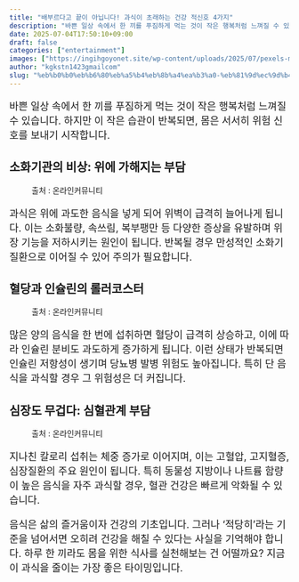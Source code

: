 ```yaml
---
title: "배부르다고 끝이 아닙니다! 과식이 초래하는 건강 적신호 4가지"
description: "바쁜 일상 속에서 한 끼를 푸짐하게 먹는 것이 작은 행복처럼 느껴질 수 있습니다. 하지만 이 작은 습관이 반복되면, 몸은 서서히 위험 신호를 보내기 시작합니다."
date: 2025-07-04T17:50:10+09:00
draft: false
categories: ["entertainment"]
images: ["https://ingihgoyonet.site/wp-content/uploads/2025/07/pexels-mart-production-8471875-683x1024.jpg", "https://ingihgoyonet.site/wp-content/uploads/2025/07/pexels-asphotograpy-1001897-1-1024x683.jpg", "https://ingihgoyonet.site/wp-content/uploads/2025/07/pexels-designecologist-887349-1024x683.jpg"]
author: "kgkstn1423gmailcom"
slug: "%eb%b0%b0%eb%b6%80%eb%a5%b4%eb%8b%a4%ea%b3%a0-%eb%81%9d%ec%9d%b4-%ec%95%84%eb%8b%99%eb%8b%88%eb%8b%a4-%ea%b3%bc%ec%8b%9d%ec%9d%b4-%ec%b4%88%eb%9e%98%ed%95%98%eb%8a%94-%ea%b1%b4%ea%b0%95-%ec%a0%81"
---
```


<p style="font-size:18px">바쁜 일상 속에서 한 끼를 푸짐하게 먹는 것이 작은 행복처럼 느껴질 수 있습니다. 하지만 이 작은 습관이 반복되면, 몸은 서서히 위험 신호를 보내기 시작합니다.</p> <h2 >소화기관의 비상: 위에 가해지는 부담</h2> <figure ><img src="https://ingihgoyonet.site/wp-content/uploads/2025/07/pexels-mart-production-8471875-683x1024.jpg" alt="" style="aspect-ratio:16/9;object-fit:cover"/><figcaption >출처 : 온라인커뮤니티</figcaption></figure> <p style="font-size:18px">과식은 위에 과도한 음식을 넣게 되어 위벽이 급격히 늘어나게 됩니다. 이는 소화불량, 속쓰림, 복부팽만 등 다양한 증상을 유발하며 위장 기능을 저하시키는 원인이 됩니다. 반복될 경우 만성적인 소화기 질환으로 이어질 수 있어 주의가 필요합니다.</p> <h2 >혈당과 인슐린의 롤러코스터</h2> <figure ><img src="https://ingihgoyonet.site/wp-content/uploads/2025/07/pexels-asphotograpy-1001897-1-1024x683.jpg" alt="" style="aspect-ratio:16/9;object-fit:cover"/><figcaption >출처 : 온라인커뮤니티</figcaption></figure> <p style="font-size:18px">많은 양의 음식을 한 번에 섭취하면 혈당이 급격히 상승하고, 이에 따라 인슐린 분비도 과도하게 증가하게 됩니다. 이런 상태가 반복되면 인슐린 저항성이 생기며 당뇨병 발병 위험도 높아집니다. 특히 단 음식을 과식할 경우 그 위험성은 더 커집니다.</p> <h2 >심장도 무겁다: 심혈관계 부담</h2> <figure ><img src="https://ingihgoyonet.site/wp-content/uploads/2025/07/pexels-designecologist-887349-1024x683.jpg" alt="" style="aspect-ratio:16/9;object-fit:cover"/><figcaption >출처 : 온라인커뮤니티</figcaption></figure> <p style="font-size:18px">지나친 칼로리 섭취는 체중 증가로 이어지며, 이는 고혈압, 고지혈증, 심장질환의 주요 원인이 됩니다. 특히 동물성 지방이나 나트륨 함량이 높은 음식을 자주 과식할 경우, 혈관 건강은 빠르게 악화될 수 있습니다.</p> <p style="font-size:18px">음식은 삶의 즐거움이자 건강의 기초입니다. 그러나 ‘적당히’라는 기준을 넘어서면 오히려 건강을 해칠 수 있다는 사실을 기억해야 합니다. 하루 한 끼라도 몸을 위한 식사를 실천해보는 건 어떨까요? 지금이 과식을 줄이는 가장 좋은 타이밍입니다.</p>